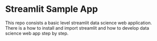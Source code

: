 # Streamlit Sample App
This repo consists a basic level streamlit data science web application.
There is a how to install and import streamlit and how to develop data science web app step by step. 
